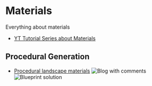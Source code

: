 # Materials

Everything about materials

+ [YT Tutorial Series about Materials](https://www.youtube.com/playlist?list=PLCRINH2nS_5lP3tiu1AdX_nthTobes3xi) 

## Procedural Generation

+ [Procedural landscape materials](http://joy-machine.com/blog/2015/9/25/unreal-engine-4-procedural-landscape-materials) ![Blog with comments](https://img.shields.io/badge/blog-comments-yellow.svg) ![Blueprint solution](https://img.shields.io/badge/blueprint-solution-blue.svg)

